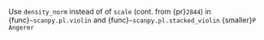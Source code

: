 Use `density_norm` instead of of `scale` (cont. from {pr}`2844`) in {func}`~scanpy.pl.violin` and {func}`~scanpy.pl.stacked_violin` {smaller}`P Angerer`
